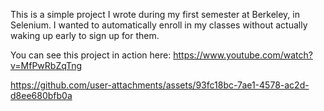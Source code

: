 This is a simple project I wrote during my first semester at Berkeley, in Selenium. I wanted to automatically enroll in my classes without actually waking up early to sign up for them. 

You can see this project in action here:
https://www.youtube.com/watch?v=MfPwRbZqTng


https://github.com/user-attachments/assets/93fc18bc-7ae1-4578-ac2d-d8ee680bfb0a

